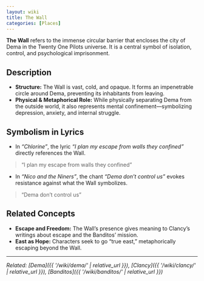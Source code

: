 ```yaml
---
layout: wiki
title: The Wall
categories: [Places]
---
```


**The Wall** refers to the immense circular barrier that encloses the city of Dema in the Twenty One Pilots universe. It is a central symbol of isolation, control, and psychological imprisonment.

## <span class="tape-accent-yellow">Description</span>

* **Structure:** The Wall is vast, cold, and opaque. It forms an impenetrable circle around Dema, preventing its inhabitants from leaving.
* **Physical & Metaphorical Role:** While physically separating Dema from the outside world, it also represents mental confinement—symbolizing depression, anxiety, and internal struggle.

## <span class="tape-accent-red">Symbolism in Lyrics</span>

* In *“Chlorine”*, the lyric *“I plan my escape from walls they confined”* directly references the Wall.
> “I plan my escape from walls they confined”
* In *“Nico and the Niners”*, the chant *“Dema don’t control us”* evokes resistance against what the Wall symbolizes.
> “Dema don’t control us”

## <span class="tape-accent-yellow">Related Concepts</span>

* **Escape and Freedom:** The Wall’s presence gives meaning to Clancy’s writings about escape and the Banditos’ mission.
* **East as Hope:** Characters seek to go “true east,” metaphorically escaping beyond the Wall.

---

*Related: [Dema]({{ '/wiki/dema/' | relative_url }}), [Clancy]({{ '/wiki/clancy/' | relative_url }}), [Banditos]({{ '/wiki/banditos/' | relative_url }})*
